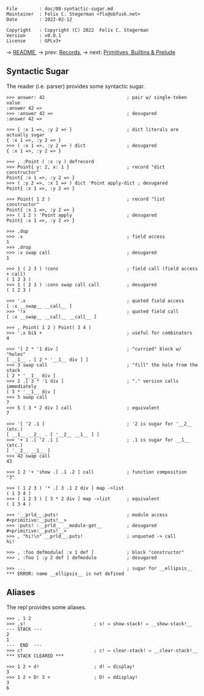 <!-- {{{1 -->

    File        : doc/08-syntactic-sugar.md
    Maintainer  : Felix C. Stegerman <flx@obfusk.net>
    Date        : 2022-02-12

    Copyright   : Copyright (C) 2022  Felix C. Stegerman
    Version     : v0.0.1
    License     : GPLv3+

<!-- }}}1 -->

→ [README](../README.md),
→ prev: [Records](07-records.md),
→ next: [Primitives, Builtins & Prelude](09-primitives-builtins-and-prelude.md)

## Syntactic Sugar

The reader (i.e. parser) provides some syntactic sugar.

```koneko
>>> answer: 42                              ; pair w/ single-token value
:answer 42 =>
>>> :answer 42 =>                           ; desugared
:answer 42 =>

>>> { :x 1 =>, :y 2 => }                    ; dict literals are actually sugar
{ :x 1 =>, :y 2 => }
>>> ( :x 1 =>, :y 2 => ) dict               ; desugared
{ :x 1 =>, :y 2 => }

>>> , :Point ( :x :y ) defrecord
>>> Point{ y: 2, x: 1 }                     ; record "dict constructor"
Point{ :x 1 =>, :y 2 => }
>>> ( :y 2 =>, :x 1 => ) dict 'Point apply-dict ; desugared
Point{ :x 1 =>, :y 2 => }

>>> Point( 1 2 )                            ; record "list constructor"
Point{ :x 1 =>, :y 2 => }
>>> ( 1 2 ) 'Point apply                    ; desugared
Point{ :x 1 =>, :y 2 => }

>>> ,dup
>>> .x                                      ; field access
1
>>> ,drop
>>> :x swap call                            ; desugared
1

>>> 1 ( 2 3 ) !cons                         ; field call (field access + call)
( 1 2 3 )
>>> 1 ( 2 3 ) :cons swap call call          ; desugared
( 1 2 3 )

>>> '.x                                     ; quoted field access
[ :x __swap__ __call__ ]
>>> '!x                                     ; quoted field call
[ :x __swap__ __call__ __call__ ]

>>> , Point( 1 2 ) Point( 3 4 )
>>> '.x bi$ +                               ; useful for combinators
4

>>> '[ 2 * '1 div ]                         ; "curried" block w/ "holes"
[ __1__ . [ 2 * '__1__ div ] ]
>>> 3 swap call                             ; "fill" the hole from the stack
[ 2 * '__1__ div ]
>>> 2 .[ 3 * '1 div ]                       ; "." version calls immediately
[ 3 * '__1__ div ]
>>> 5 swap call
7
>>> 5 [ 3 * 2 div ] call                    ; equivalent
7

>>> '[ '2 .1 ]                              ; '2 is sugar for '__2__ (etc.)
[ __1__ __2__ . [ '__2__ __1__ ] ]
>>> '+ 1 .[ '2 .1 ]                         ; .1 is sugar for __1__ (etc.)
[ '__2__ __1__ ]
>>> 42 swap call
43

>>> 1 2 '+ 'show .[ .1 .2 ] call            ; function composition
"3"

>>> ( 1 2 3 ) '* .[ 3 .1 2 div ] map ->list
( 1 3 4 )
>>> ( 1 2 3 ) [ 3 * 2 div ] map ->list      ; equivalent
( 1 3 4 )

>>> '__prld__.puts!                         ; module access
#<primitive:__puts!__>
>>> :puts! :__prld__ __module-get__         ; desugared
#<primitive:__puts!__>
>>> , "hi!\n" __prld__.puts!                ; unquoted -> call
hi!

>>> , :foo defmodule[ :x 1 def ]            ; block "constructor"
>>> , :foo [ :y 2 def ] defmodule           ; desugared

>>> ...                                     ; sugar for __ellipsis__
*** ERROR: name __ellipsis__ is not defined
```

## Aliases

The repl provides some aliases.

```koneko
>>> , 1 2
>>> ,s!                         ; s! ⇔ show-stack! ⇔ __show-stack!__
--- STACK ---
2
1
---  END  ---
>>> c!                          ; c! ⇔ clear-stack! ⇔ __clear-stack!__
*** STACK CLEARED ***

>>> 1 2 + d!                    ; d! ⇔ display!
3
>>> 1 2 + D! 3 +                ; D! ⇔ ddisplay!
3
6
```

<!-- vim: set tw=70 sw=2 sts=2 et fdm=marker : -->
